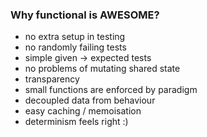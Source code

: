 ### Why functional is AWESOME?

* no extra setup in testing
* no randomly failing tests
* simple given -> expected tests 
* no problems of mutating shared state
* transparency
* small functions are enforced by paradigm
* decoupled data from behaviour
* easy caching / memoisation
* determinism feels right :)